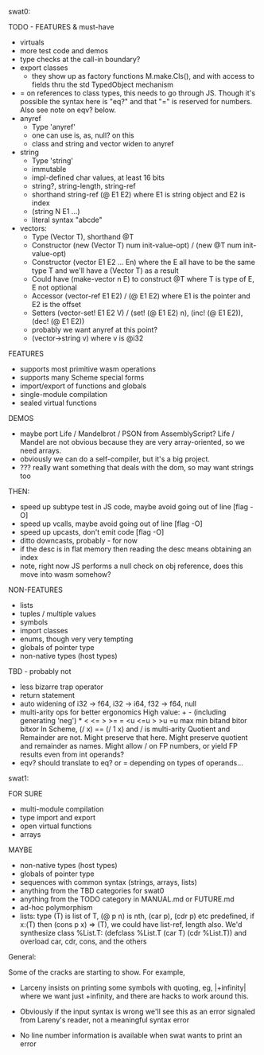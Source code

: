 swat0:

TODO - FEATURES & must-have
- virtuals
- more test code and demos
- type checks at the call-in boundary?
- export classes
  - they show up as factory functions M.make.Cls(), and with
    access to fields thru the std TypedObject mechanism
- = on references to class types, this needs to go through JS.
  Though it's possible the syntax here is "eq?" and that "=" is
  reserved for numbers.  Also see note on eqv? below.
- anyref
  - Type 'anyref'
  - one can use is, as, null? on this
  - class and string and vector widen to anyref
- string
  - Type 'string'
  - immutable
  - impl-defined char values, at least 16 bits
  - string?, string-length, string-ref
  - shorthand string-ref (@ E1 E2) where E1 is string object and E2 is index
  - (string N E1 ...)
  - literal syntax "abcde"
- vectors:
  - Type (Vector T), shorthand @T
  - Constructor (new (Vector T) num init-value-opt) / (new @T num init-value-opt)
  - Constructor (vector E1 E2 ... En) where the E all have to be the same type T and
    we'll have a (Vector T) as a result
  - Could have (make-vector n E) to construct @T where T is type of E, E not optional
  - Accessor (vector-ref E1 E2) / (@ E1 E2) where E1 is the pointer and E2 is the offset
  - Setters (vector-set! E1 E2 V) / (set! (@ E1 E2) n), (inc! (@ E1 E2)), (dec! (@ E1 E2))
  - probably we want anyref at this point?
  - (vector->string v) where v is @i32

FEATURES
- supports most primitive wasm operations
- supports many Scheme special forms
- import/export of functions and globals
- single-module compilation
- sealed virtual functions

DEMOS
- maybe port Life / Mandelbrot / PSON from AssemblyScript?  Life / Mandel are
  not obvious because they are very array-oriented, so we need arrays.
- obviously we can do a self-compiler, but it's a big project.
- ???  really want something that deals with the dom, so may want strings too

THEN:
- speed up subtype test in JS code, maybe avoid going out of line [flag -O]
- speed up vcalls, maybe avoid going out of line [flag -O]
- speed up upcasts, don't emit code [flag -O]
- ditto downcasts, probably - for now
- if the desc is in flat memory then reading the desc means obtaining an index
- note, right now JS performs a null check on obj reference, does this move into wasm somehow?

NON-FEATURES
- lists
- tuples / multiple values
- symbols
- import classes
- enums, though very very tempting
- globals of pointer type
- non-native types (host types)
   
TBD - probably not
- less bizarre trap operator
- return statement
- auto widening of i32 -> f64, i32 -> i64, f32 -> f64, null
- multi-arity ops for better ergonomics
  High value:  + - (including generating 'neg') * < <= > >= = <u <=u > >u =u max min bitand bitor bitxor
  In Scheme, (/ x) == (/ 1 x) and / is multi-arity
  Quotient and Remainder are not.
  Might preserve that here.
  Might preserve quotient and remainder as names.
  Might allow / on FP numbers, or yield FP results even from int operands?
- eqv? should translate to eq? or = depending on types of operands...

swat1:

FOR SURE
- multi-module compilation
- type import and export
- open virtual functions
- arrays

MAYBE
- non-native types (host types)
- globals of pointer type
- sequences with common syntax (strings, arrays, lists)
- anything from the TBD categories for swat0
- anything from the TODO category in MANUAL.md or FUTURE.md
- ad-hoc polymorphism
- lists: type (T) is list of T, (@ p n) is nth, (car p), (cdr p) etc predefined,
  if x:(T) then (cons p x) => (T), we could have list-ref, length also.  We'd
  synthesize class %List.T: (defclass %List.T (car T) (cdr %List.T)) and
  overload car, cdr, cons, and the others


General:

Some of the cracks are starting to show.  For example,

- Larceny insists on printing some symbols with quoting, eg,
  |+infinity| where we want just +infinity, and there are hacks to
  work around this.

- Obviously if the input syntax is wrong we'll see this as an error
  signaled from Lareny's reader, not a meaningful syntax error

- No line number information is available when swat wants to print
  an error
